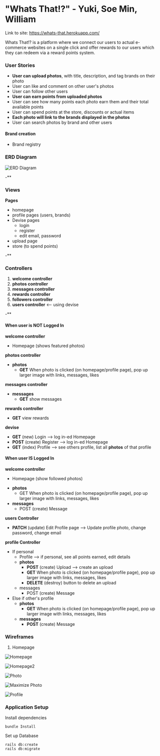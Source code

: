 # "Whats That!?" - Yuki, Soe Min, William

Link to site: https://whats-that.herokuapp.com/

Whats That!? is a platform where we connect our users to actual e-commerce
websites on a single click and offer rewards to our users which they can redeem
via a reward points system.

### User Stories

* **User can upload photos**, with title, description, and tag brands on their
  photo
* User can like and comment on other user's photos
* User can follow other users
* **User can earn points from uploaded photos**
* User can see how many points each photo earn them and their total available
  points
* User can spend points at the store, discounts or actual items
* **Each photo will link to the brands displayed in the photos**
* User can search photos by brand and other users

#### Brand creation

* Brand registry

### ERD Diagram

![ERD Diagram](public/ERD.png)

-\**

### Views

**Pages**

* homepage
* profile pages (users, brands)
* Devise pages
  * login
  * register
  * edit email, password
* upload page
* store (to spend points)

-\**

### Controllers

1. **welcome controller**
2. **photos controller**
3. **messages controller**
4. **rewards controller**
5. **followers controller**
6. **users controller** <-- using devise

-\**

#### When user is NOT Logged In

**welcome controller**

* Homepage (shows featured photos)

**photos controller**

* **photos**
  * **GET** When photo is clicked (on homepage/profile page), pop up larger
    image with links, messages, likes

**messages controller**

* **messages**
  * **GET** show messages

**rewards controller**

* **GET** view rewards

**devise**

* **GET** (new) Login --> log in-ed Homepage
* **POST** (create) Register --> log in-ed Homepage
* **GET** (index) Profile --> see others profile, list all **photos** of that
  profile

#### When user IS Logged In

**welcome controller**

* Homepage (show followed photos)

- **photos**
  * GET When photo is clicked (on homepage/profile page), pop up larger image
    with links, messages, likes
- **messages**
  * POST (create) Message

**users Controller**

* **PATCH** (update) Edit Profile page --> Update profile photo, change
  password, change email

**profile Controller**

* If personal
  * Profile --> if personal, see all points earned, edit details
  * **photos**
    * **POST** (create) Upload --> create an upload
    * **GET** When photo is clicked (on homepage/profile page), pop up larger
      image with links, messages, likes
    * **DELETE** (destroy) button to delete an upload
  * messages
    * POST (create) Message
* Else if other's profile
  * **photos**
    * **GET** When photo is clicked (on homepage/profile page), pop up larger
      image with links, messages, likes
  * **messages**
    * **POST** (create) Message

### Wireframes

1. Homepage

![Homepage](public/homepage.png)

![Homepage2](public/Main_Page_Wireframe.png)

![Photo](public/photo.png)

![Maximize Photo](public/Maximized_Photo_Popup.png)

![Profile](public/Profile_Page_Wireframe.png)

### Application Setup

Install dependencies

```
bundle Install
```

Set up Database

```
rails db:create
rails db:migrate
```
